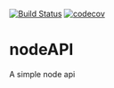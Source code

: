 [![Build Status](https://travis-ci.org/Denniskamau/nodeAPI.svg?branch=master)](https://travis-ci.org/Denniskamau/nodeAPI)
[![codecov](https://codecov.io/gh/Denniskamau/nodeAPI/branch/master/graph/badge.svg)](https://codecov.io/gh/Denniskamau/nodeAPI)
# nodeAPI
A simple node api


